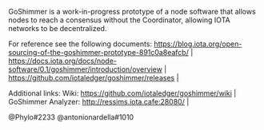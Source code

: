 GoShimmer is a work-in-progress prototype of a node software that allows nodes to reach a consensus without the Coordinator,  allowing IOTA networks to be decentralized.

For reference see the following documents:
https://blog.iota.org/open-sourcing-of-the-goshimmer-prototype-891c0a8eafcb/ |  
https://docs.iota.org/docs/node-software/0.1/goshimmer/introduction/overview |  
https://github.com/iotaledger/goshimmer/releases |  

Additional links:
Wiki: https://github.com/iotaledger/goshimmer/wiki |  
GoShimmer Analyzer: http://ressims.iota.cafe:28080/ |  

@Phylo#2233
@antonionardella#1010
